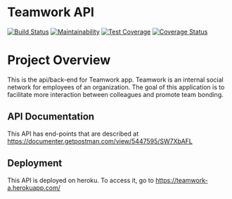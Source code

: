 # Teamwork API

[![Build Status](https://travis-ci.com/PrincewillIroka/teamwork-api.svg?token=EB1YHXTBA32pYAHWvvCW&branch=develop)](https://travis-ci.com/PrincewillIroka/teamwork-api)
[![Maintainability](https://api.codeclimate.com/v1/badges/a99a88d28ad37a79dbf6/maintainability)](https://codeclimate.com/github/codeclimate/codeclimate/maintainability)
[![Test Coverage](https://api.codeclimate.com/v1/badges/a99a88d28ad37a79dbf6/test_coverage)](https://codeclimate.com/github/codeclimate/codeclimate/test_coverage)
[![Coverage Status](https://coveralls.io/repos/github/PrincewillIroka/teamwork-api/badge.svg?t=SEKuDp)](https://coveralls.io/github/PrincewillIroka/teamwork-api)

# Project Overview
This is the api/back-end for Teamwork app. Teamwork is an internal social network for employees of an organization. The goal of this application is to facilitate more interaction between colleagues and promote team bonding.

## API Documentation
This API has end-points that are described at https://documenter.getpostman.com/view/5447595/SW7XbAFL

## Deployment
This API is deployed on heroku. To access it, go to https://teamwork-a.herokuapp.com/
